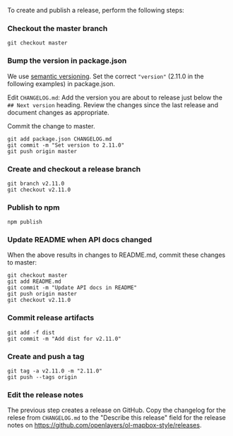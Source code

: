 To create and publish a release, perform the following steps:

### Checkout the master branch

    git checkout master

### Bump the version in package.json

We use [semantic versioning](https://semver.org). Set the correct `"version"` (2.11.0 in the following examples) in package.json.

Edit `CHANGELOG.md`: Add the version you are about to release just below the `## Next version` heading. Review the changes since the last release and document changes as appropriate.

Commit the change to master.

    git add package.json CHANGELOG.md
    git commit -m "Set version to 2.11.0"
    git push origin master

### Create and checkout a release branch

    git branch v2.11.0
    git checkout v2.11.0

### Publish to npm

    npm publish

### Update README when API docs changed

When the above results in changes to README.md, commit these changes to master:

    git checkout master
    git add README.md
    git commit -m "Update API docs in README"
    git push origin master
    git checkout v2.11.0

### Commit release artifacts

    git add -f dist
    git commit -m "Add dist for v2.11.0"

### Create and push a tag

    git tag -a v2.11.0 -m "2.11.0"
    git push --tags origin

### Edit the release notes

The previous step creates a release on GitHub. Copy the changelog for the relese from `CHANGELOG.md` to the "Describe this release" field for the release notes on https://github.com/openlayers/ol-mapbox-style/releases.
